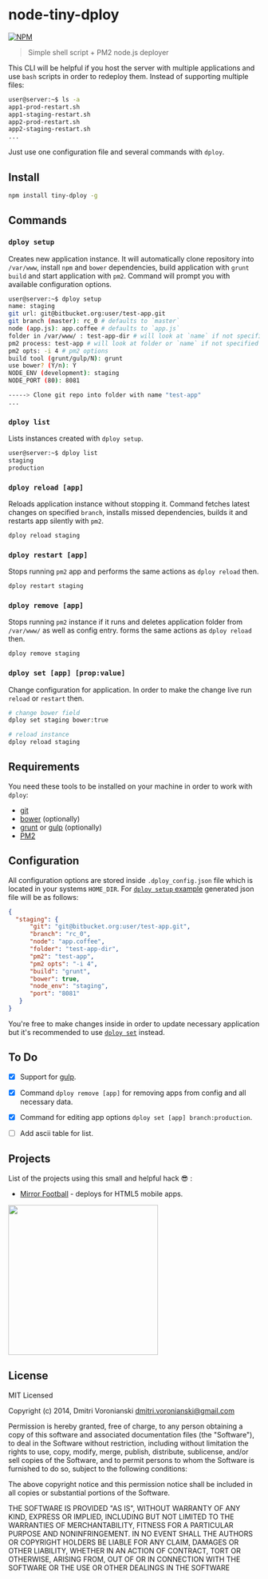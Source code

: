 # node-tiny-dploy

[![NPM](https://nodei.co/npm/tiny-dploy.png?downloads=true&downloadRank=true)](https://nodei.co/npm/tiny-dploy/)

> Simple shell script + PM2 node.js deployer

This CLI will be helpful if you host the server with multiple applications and use `bash` scripts in order to redeploy them. Instead of supporting multiple files:

```bash
user@server:~$ ls -a
app1-prod-restart.sh
app1-staging-restart.sh
app2-prod-restart.sh
app2-staging-restart.sh
...
```

Just use one configuration file and several commands with `dploy`.

## Install

```bash
npm install tiny-dploy -g
```

## Commands

### ``dploy setup``

Creates new application instance. It will automatically clone repository into `/var/www`, install `npm` and `bower` dependencies, build application with `grunt build` and start application with `pm2`. Command will prompt you with available configuration options.

```bash
user@server:~$ dploy setup
name: staging
git url: git@bitbucket.org:user/test-app.git
git branch (master): rc_0 # defaults to `master`
node (app.js): app.coffee # defaults to `app.js`
folder in /var/www/ : test-app-dir # will look at `name` if not specified
pm2 process: test-app # will look at folder or `name` if not specified
pm2 opts: -i 4 # pm2 options
build tool (grunt/gulp/N): grunt
use bower? (Y/n): Y
NODE_ENV (development): staging
NODE_PORT (80): 8081

-----> Clone git repo into folder with name "test-app"
...
```

### ``dploy list``

Lists instances created with `dploy setup`.

```bash
user@server:~$ dploy list
staging
production
```

### ``dploy reload [app]``

Reloads application instance without stopping it. Command fetches latest changes on specified `branch`, installs missed dependencies, builds it and restarts app silently with `pm2`.

```bash
dploy reload staging
```

### ``dploy restart [app]``

Stops running `pm2` app and performs the same actions as `dploy reload` then.

```bash
dploy restart staging
```

### ``dploy remove [app]``

Stops running `pm2` instance if it runs and deletes application folder from `/var/www/` as well as config entry.
forms the same actions as `dploy reload` then.

```bash
dploy remove staging
```

### ``dploy set [app] [prop:value]``

Change configuration for application. In order to make the change live run `reload` or `restart` then.

```bash
# change bower field
dploy set staging bower:true

# reload instance
dploy reload staging
```

## Requirements

You need these tools to be installed on your machine in order to work with `dploy`:

- [git](http://git-scm.com/downloads)
- [bower](http://bower.io) (optionally)
- [grunt](http://gruntjs.com) or [gulp](http://gulpjs.com/) (optionally)
- [PM2](https://github.com/Unitech/pm2)

## Configuration

All configuration options are stored inside `.dploy_config.json` file which is located in your systems `HOME_DIR`. For [`dploy setup` example](https://github.com/voronianski/node-tiny-dploy#dploy-setup) generated json file will be as follows:

```json
{
  "staging": {
      "git": "git@bitbucket.org:user/test-app.git",
      "branch": "rc_0",
      "node": "app.coffee",
      "folder": "test-app-dir",
      "pm2": "test-app",
      "pm2 opts": "-i 4",
      "build": "grunt",
      "bower": true,
      "node_env": "staging",
      "port": "8081"
   }
}
```

You're free to make changes inside in order to update necessary application but it's recommended to use [`dploy set`]() instead.

## To Do

- [x] Support for [gulp](http://gulpjs.com).

- [x] Command `dploy remove [app]` for removing apps from config and all necessary data.

- [x] Command for editing app options `dploy set [app] branch:production`.

- [ ] Add ascii table for list.

## Projects

List of the projects using this small and helpful hack :sunglasses: :

- [Mirror Football](http://www.mirror.co.uk/sport/football) - deploys for HTML5 mobile apps.

[<img src="https://dl.dropboxusercontent.com/u/100463011/mirrorfootball.jpg" width="300">](http://m.mirrorfootball.com)

## License

MIT Licensed

Copyright (c) 2014, Dmitri Voronianski [dmitri.voronianski@gmail.com](mailto:dmitri.voronianski@gmail.com)

Permission is hereby granted, free of charge, to any person obtaining a copy of this software and associated documentation files (the "Software"), to deal in the Software without restriction, including without limitation the rights to use, copy, modify, merge, publish, distribute, sublicense, and/or sell copies of the Software, and to permit persons to whom the Software is furnished to do so, subject to the following conditions:

The above copyright notice and this permission notice shall be included in all copies or substantial portions of the Software.

THE SOFTWARE IS PROVIDED "AS IS", WITHOUT WARRANTY OF ANY KIND, EXPRESS OR IMPLIED, INCLUDING BUT NOT LIMITED TO THE WARRANTIES OF MERCHANTABILITY, FITNESS FOR A PARTICULAR PURPOSE AND NONINFRINGEMENT. IN NO EVENT SHALL THE AUTHORS OR COPYRIGHT HOLDERS BE LIABLE FOR ANY CLAIM, DAMAGES OR OTHER LIABILITY, WHETHER IN AN ACTION OF CONTRACT, TORT OR OTHERWISE, ARISING FROM, OUT OF OR IN CONNECTION WITH THE SOFTWARE OR THE USE OR OTHER DEALINGS IN THE SOFTWARE
